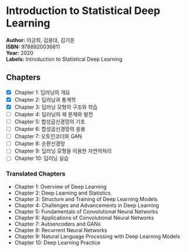 # Introduction to Statistical Deep Learning
**Author:** 이긍희, 김용대, 김기온 <br/>
**ISBN:** 9788920036811 <br/>
**Year:** 2020 <br/>
**Labels:** Introduction to Statistical Deep Learning

## Chapters
- [x] Chapter 1: 딥러닝의 개요
- [x] Chapter 2: 딥러닝과 통계학
- [x] Chapter 3: 딥러닝 모형의 구조와 학습
- [ ] Chapter 4: 딥러닝의 제 문제와 발전
- [ ] Chapter 5: 합성곱신경망의 기초
- [ ] Chapter 6: 합성곱신경망의 응용
- [ ] Chapter 7: 오토인코더와 GAN
- [ ] Chapter 8: 순환신경망
- [ ] Chapter 9: 딥러닝 모형을 이용한 자연어처리
- [ ] Chapter 10: 딥러닝 실습

### Translated Chapters
- Chapter 1: Overview of Deep Learning
- Chapter 2: Deep Learning and Statistics
- Chapter 3: Structure and Training of Deep Learning Models
- Chapter 4: Challenges and Advancements in Deep Learning
- Chapter 5: Fundamentals of Convolutional Neural Networks
- Chapter 6: Applications of Convolutional Neural Networks
- Chapter 7: Autoencoders and GANs
- Chapter 8: Recurrent Neural Networks
- Chapter 9: Natural Language Processing with Deep Learning Models
- Chapter 10: Deep Learning Practice
